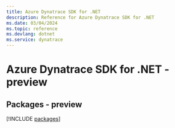 ```yaml
---
title: Azure Dynatrace SDK for .NET
description: Reference for Azure Dynatrace SDK for .NET
ms.date: 03/04/2024
ms.topic: reference
ms.devlang: dotnet
ms.service: dynatrace
---
```

# Azure Dynatrace SDK for .NET - preview
## Packages - preview
[!INCLUDE [packages](dynatrace-index.md)]